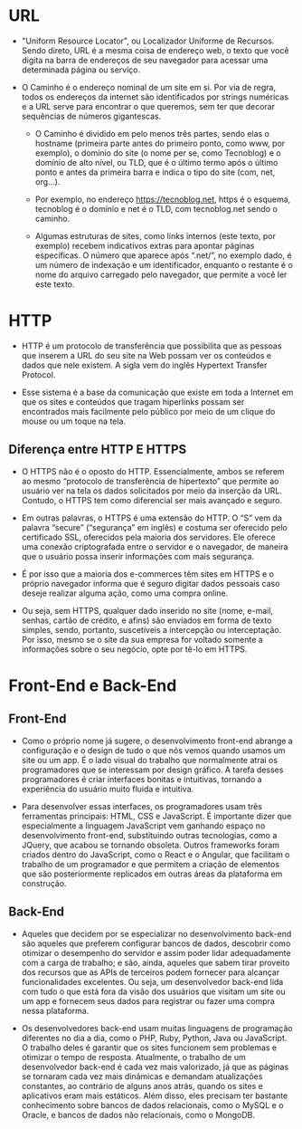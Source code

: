 # URL
* "Uniform Resource Locator", ou Localizador Uniforme de Recursos. Sendo direto, URL é a mesma coisa de endereço web, o texto que você digita na barra de endereços de seu navegador para acessar uma determinada página ou serviço.

* O Caminho é o endereço nominal de um site em si. Por via de regra, todos os endereços da internet são identificados por strings numéricas e a URL serve para encontrar o que queremos, sem ter que decorar sequências de números gigantescas.

    * O Caminho é dividido em pelo menos três partes, sendo elas o hostname (primeira parte antes do primeiro ponto, como www, por exemplo), o domínio do site (o nome per se, como Tecnoblog) e o domínio de alto nível, ou TLD, que é o último termo após o último ponto e antes da primeira barra e indica o tipo do site (com, net, org…).

    * Por exemplo, no endereço https://tecnoblog.net, https é o esquema, tecnoblog é o domínio e net é o TLD, com tecnoblog.net sendo o caminho.

    * Algumas estruturas de sites, como links internos (este texto, por exemplo) recebem indicativos extras para apontar páginas específicas. O número que aparece após “.net/”, no exemplo dado, é um número de indexação e um identificador, enquanto o restante é o nome do arquivo carregado pelo navegador, que permite a você ler este texto.

# HTTP

* HTTP é um protocolo de transferência que possibilita que as pessoas que inserem a URL do seu site na Web possam ver os conteúdos e dados que nele existem. A sigla vem do inglês Hypertext Transfer Protocol.

* Esse sistema é a base da comunicação que existe em toda a Internet em que os sites e conteúdos que tragam hiperlinks possam ser encontrados mais facilmente pelo público por meio de um clique do mouse ou um toque na tela.

## Diferença entre HTTP E HTTPS 

* O HTTPS não é o oposto do HTTP. Essencialmente, ambos se referem ao mesmo “protocolo de transferência de hipertexto” que permite ao usuário ver na tela os dados solicitados por meio da inserção da URL. Contudo, o HTTPS tem como diferencial ser mais avançado e seguro.

* Em outras palavras, o HTTPS é uma extensão do HTTP. O “S” vem da palavra “secure” (“segurança” em inglês) e costuma ser oferecido pelo certificado SSL, oferecidos pela maioria dos servidores. Ele oferece uma conexão criptografada entre o servidor e o navegador, de maneira que o usuário possa inserir informações com mais segurança.

* É por isso que a maioria dos e-commerces têm sites em HTTPS e o próprio navegador informa que é seguro digitar dados pessoais caso deseje realizar alguma ação, como uma compra online.

* Ou seja, sem HTTPS, qualquer dado inserido no site (nome, e-mail, senhas, cartão de crédito, e afins) são enviados em forma de texto simples, sendo, portanto, suscetíveis a intercepção ou interceptação. Por isso, mesmo se o site da sua empresa for voltado somente a informações sobre o seu negócio, opte por tê-lo em HTTPS.

# Front-End e Back-End

## Front-End

* Como o próprio nome já sugere, o desenvolvimento front-end abrange a configuração e o design de tudo o que nós vemos quando usamos um site ou um app. É o lado visual do trabalho que normalmente atrai os programadores que se interessam por design gráfico. A tarefa desses programadores é criar interfaces bonitas e intuitivas, tornando a experiência do usuário muito fluida e intuitiva.

* Para desenvolver essas interfaces, os programadores usam três ferramentas principais: HTML, CSS e JavaScript. É importante dizer que especialmente a linguagem JavaScript vem ganhando espaço no desenvolvimento front-end, substituindo outras tecnologias, como a JQuery, que acabou se tornando obsoleta. Outros frameworks foram criados dentro do JavaScript, como o React e o Angular, que facilitam o trabalho de um programador e que permitem a criação de elementos que são posteriormente replicados em outras áreas da plataforma em construção.

## Back-End

* Aqueles que decidem por se especializar no desenvolvimento back-end são aqueles que preferem configurar bancos de dados, descobrir como otimizar o desempenho do servidor e assim poder lidar adequadamente com a carga de trabalho; e são, ainda, aqueles que sabem tirar proveito dos recursos que as APIs de terceiros podem fornecer para alcançar funcionalidades excelentes. Ou seja, um desenvolvedor back-end lida com tudo o que está fora da visão dos usuários que visitam um site ou um app e fornecem seus dados para registrar ou fazer uma compra nessa plataforma.

* Os desenvolvedores back-end usam muitas linguagens de programação diferentes no dia a dia, como o PHP, Ruby, Python, Java ou JavaScript. O trabalho deles é garantir que os sites funcionem sem problemas e otimizar o tempo de resposta. Atualmente, o trabalho de um desenvolvedor back-end é cada vez mais valorizado, já que as páginas se tornaram cada vez mais dinâmicas e demandam atualizações constantes, ao contrário de alguns anos atrás, quando os sites e aplicativos eram mais estáticos. Além disso, eles precisam ter bastante conhecimento sobre bancos de dados relacionais, como o MySQL e o Oracle, e bancos de dados não relacionais, como o MongoDB.